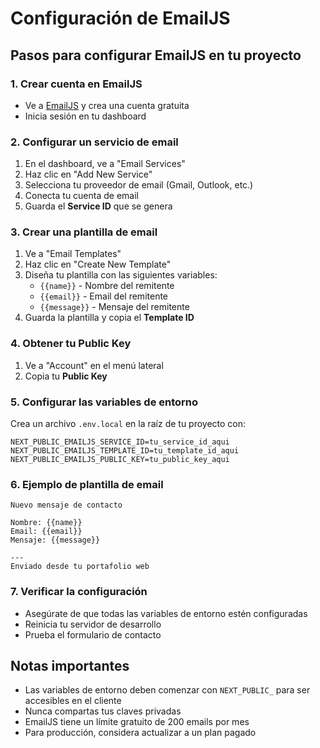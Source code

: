 # Configuración de EmailJS

## Pasos para configurar EmailJS en tu proyecto

### 1. Crear cuenta en EmailJS
- Ve a [EmailJS](https://www.emailjs.com/) y crea una cuenta gratuita
- Inicia sesión en tu dashboard

### 2. Configurar un servicio de email
1. En el dashboard, ve a "Email Services"
2. Haz clic en "Add New Service"
3. Selecciona tu proveedor de email (Gmail, Outlook, etc.)
4. Conecta tu cuenta de email
5. Guarda el **Service ID** que se genera

### 3. Crear una plantilla de email
1. Ve a "Email Templates"
2. Haz clic en "Create New Template"
3. Diseña tu plantilla con las siguientes variables:
   - `{{name}}` - Nombre del remitente
   - `{{email}}` - Email del remitente
   - `{{message}}` - Mensaje del remitente
4. Guarda la plantilla y copia el **Template ID**

### 4. Obtener tu Public Key
1. Ve a "Account" en el menú lateral
2. Copia tu **Public Key**

### 5. Configurar las variables de entorno
Crea un archivo `.env.local` en la raíz de tu proyecto con:

```env
NEXT_PUBLIC_EMAILJS_SERVICE_ID=tu_service_id_aqui
NEXT_PUBLIC_EMAILJS_TEMPLATE_ID=tu_template_id_aqui
NEXT_PUBLIC_EMAILJS_PUBLIC_KEY=tu_public_key_aqui
```

### 6. Ejemplo de plantilla de email
```
Nuevo mensaje de contacto

Nombre: {{name}}
Email: {{email}}
Mensaje: {{message}}

---
Enviado desde tu portafolio web
```

### 7. Verificar la configuración
- Asegúrate de que todas las variables de entorno estén configuradas
- Reinicia tu servidor de desarrollo
- Prueba el formulario de contacto

## Notas importantes
- Las variables de entorno deben comenzar con `NEXT_PUBLIC_` para ser accesibles en el cliente
- Nunca compartas tus claves privadas
- EmailJS tiene un límite gratuito de 200 emails por mes
- Para producción, considera actualizar a un plan pagado 